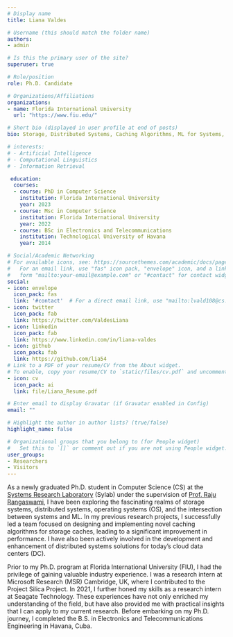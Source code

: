 ```yaml
---
# Display name
title: Liana Valdes

# Username (this should match the folder name)
authors:
- admin

# Is this the primary user of the site?
superuser: true

# Role/position
role: Ph.D. Candidate

# Organizations/Affiliations
organizations:
- name: Florida International University
  url: "https://www.fiu.edu/"

# Short bio (displayed in user profile at end of posts)
bio: Storage, Distributed Systems, Caching Algorithms, ML for Systems, Systems for ML, OS, Management, Team Leadership, Innovation, Motivation, Empathy, Technology, Networking, Creativity, and Relationship Building.

# interests:
# - Artificial Intelligence
# - Computational Linguistics
# - Information Retrieval

 education:
  courses:
  - course: PhD in Computer Science 
    institution: Florida International University
    year: 2023
  - course: Msc in Computer Science
    institution: Florida International University
    year: 2022
  - course: BSc in Electronics and Telecommunications
    institution: Technological University of Havana
    year: 2014

# Social/Academic Networking
# For available icons, see: https://sourcethemes.com/academic/docs/page-builder/#icons
#   For an email link, use "fas" icon pack, "envelope" icon, and a link in the
#   form "mailto:your-email@example.com" or "#contact" for contact widget.
social:
- icon: envelope
  icon_pack: fas
  link: '#contact'  # For a direct email link, use "mailto:lvald108@cs.fiu.edu".
- icon: twitter
  icon_pack: fab
  link: https://twitter.com/ValdesLiana
- icon: linkedin
  icon_pack: fab
  link: https://www.linkedin.com/in/liana-valdes
- icon: github
  icon_pack: fab
  link: https://github.com/lia54
# Link to a PDF of your resume/CV from the About widget.
# To enable, copy your resume/CV to `static/files/cv.pdf` and uncomment the lines below.
- icon: cv
  icon_pack: ai
  link: file/Liana_Resume.pdf

# Enter email to display Gravatar (if Gravatar enabled in Config)
email: ""

# Highlight the author in author lists? (true/false)
highlight_name: false

# Organizational groups that you belong to (for People widget)
#   Set this to `[]` or comment out if you are not using People widget.
user_groups:
- Researchers
- Visitors
---
```


As a newly graduated Ph.D. student in Computer Science (CS) at the [Systems Research Laboratory](http://sylab-srv.cs.fiu.edu/) (Sylab) under the supervision of [Prof. Raju Rangaswami](https://users.cs.fiu.edu/~raju/WWW/), I have been exploring the fascinating realms of storage systems, distributed systems, operating systems (OS), and the intersection between systems and ML. In my previous research projects, I successfully led a team focused on designing and implementing novel caching algorithms for storage caches, leading to a significant improvement in performance. I have also been actively involved in the development and enhancement of distributed systems solutions for today’s cloud data centers (DC). 

Prior to my Ph.D. program at Florida International University (FIU), I had the privilege of gaining valuable industry experience. I was a research intern at Microsoft Research (MSR) Cambridge, UK, where I contributed to the Project Silica Project. In 2021, I further honed my skills as a research intern at Seagate Technology. These experiences have not only enriched my understanding of the field, but have also provided me with practical insights that I can apply to my current research. Before embarking on my Ph.D. journey, I completed the B.S. in Electronics and Telecommunications Engineering in Havana, Cuba.





